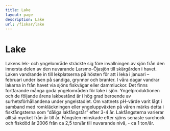 ```yaml
---
title: Lake
layout: page
description: Lake
url: /fiskar/lake
---
```

# Lake

Lakens lek- och yngelområde sträckte sig före invallningen av sjön från den innersta delen av den nuvarande Larsmo-Öjasjön till skärgården i havet. Laken vandrande in till lekplatserna på hösten för att i leka i januari – februari under isen på sandiga, grynnor och branter. I våra dagar vandrar lakarna in från havet via sjöns fiskvägar eller dammluckor. Det finns fortfarande många goda yngelområden för lake i sjön. Yngelproduktionen och de följande årens lakbestånd är i hög grad beroende av surhetsförhållandena under yngelstadiet. Om vattnets pH-värde varit lågt i samband med romkläckningen eller yngeluppväxten på våren märks detta i fiskfångsterna som ”dåliga lakfångstår” efter 3-4 år. Lakfångsterna varierar alltså mycket från år till år. Fångsten minskade efter sjöns senaste surchock och fiskdöd år 2006 från ca 2,5 ton/år till nuvarande nivå, - ca 1 ton/år. 